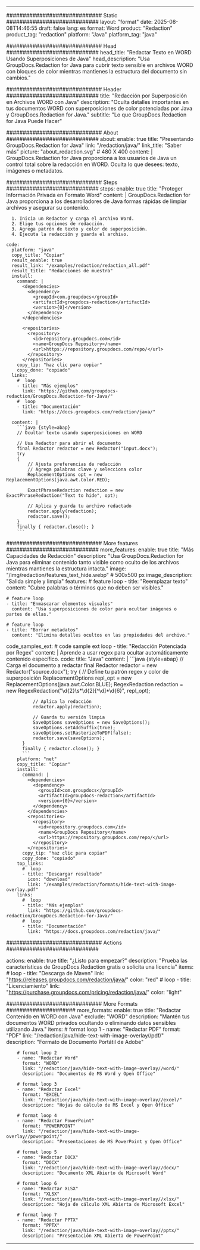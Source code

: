 
---
############################# Static ############################
layout: "format"
date:  2025-08-08T14:46:55
draft: false
lang: es
format: Word
product: "Redaction"
product_tag: "redaction"
platform: "Java"
platform_tag: "java"

############################# Head ############################
head_title: "Redactar Texto en WORD Usando Superposiciones de Java"
head_description: "Usa GroupDocs.Redaction for Java para cubrir texto sensible en archivos WORD con bloques de color mientras mantienes la estructura del documento sin cambios."

############################# Header ############################
title: "Redacción por Superposición en Archivos WORD con Java" 
description: "Oculta detalles importantes en tus documentos WORD con superposiciones de color potenciadas por Java y GroupDocs.Redaction for Java."
subtitle: "Lo que GroupDocs.Redaction for Java Puede Hacer" 

############################# About ############################
about:
    enable: true
    title: "Presentando GroupDocs.Redaction for Java"
    link: "/redaction/java/"
    link_title: "Saber más"
    picture: "about_redaction.svg" # 480 X 400
    content: |
       GroupDocs.Redaction for Java proporciona a los usuarios de Java un control total sobre la redacción en WORD. Oculta lo que desees: texto, imágenes o metadatos.

############################# Steps ############################
steps:
    enable: true
    title: "Proteger Información Privada en Formato Word"
    content: |
      GroupDocs.Redaction for Java proporciona a los desarrolladores de Java formas rápidas de limpiar archivos y asegurar su contenido.
      
      1. Inicia un Redactor y carga el archivo Word.
      2. Elige tus opciones de redacción.
      3. Agrega patrón de texto y color de superposición.
      4. Ejecuta la redacción y guarda el archivo.
   
    code:
      platform: "java"
      copy_title: "Copiar"
      result_enable: true
      result_link: "/examples/redaction/redaction_all.pdf"
      result_title: "Redacciones de muestra"
      install:
        command: |
          <dependencies>
            <dependency>
              <groupId>com.groupdocs</groupId>
              <artifactId>groupdocs-redaction</artifactId>
              <version>{0}</version>
            </dependency>
          </dependencies>

          <repositories>
            <repository>
              <id>repository.groupdocs.com</id>
              <name>GroupDocs Repository</name>
              <url>https://repository.groupdocs.com/repo/</url>
            </repository>
          </repositories>
        copy_tip: "haz clic para copiar"
        copy_done: "copiado"
      links:
        #  loop
        - title: "Más ejemplos"
          link: "https://github.com/groupdocs-redaction/GroupDocs.Redaction-for-Java/"
        #  loop
        - title: "Documentación"
          link: "https://docs.groupdocs.com/redaction/java/"
          
      content: |
        ```java {style=abap}
        // Ocultar texto usando superposiciones en WORD

        // Usa Redactor para abrir el documento
        final Redactor redactor = new Redactor("input.docx");
        try
        {
            // Ajusta preferencias de redacción
            // Agrega palabras clave y selecciona color
            ReplacementOptions opt = new ReplacementOptions(java.awt.Color.RED);
            
            ExactPhraseRedaction redaction = new ExactPhraseRedaction("Text to hide", opt);

            // Aplica y guarda tu archivo redactado
            redactor.apply(redaction);
            redactor.save();
        }
        finally { redactor.close(); }
        ```            


############################# More features ############################
more_features:
  enable: true
  title: "Más Capacidades de Redacción"
  description: "Usa GroupDocs.Redaction for Java para eliminar contenido tanto visible como oculto de los archivos mientras mantienes la estructura intacta."
  image: "/img/redaction/features_text_hide.webp" # 500x500 px
  image_description: "Salida simple y limpia"
  features:
    # feature loop
    - title: "Reemplazar texto"
      content: "Cubre palabras o términos que no deben ser visibles."

    # feature loop
    - title: "Enmascarar elementos visuales"
      content: "Usa superposiciones de color para ocultar imágenes o partes de ellas."

    # feature loop
    - title: "Borrar metadatos"
      content: "Elimina detalles ocultos en las propiedades del archivo."
      
  code_samples_ext:
    # code sample ext loop
    - title: "Redacción Potenciada por Regex"
      content: |
        Aprende a usar regex para ocultar automáticamente contenido específico.
      code:
        title: "Java"
        content: |
          ```java {style=abap}
          //  Carga el documento a redactar
          final Redactor redactor = new Redactor("source.docx");
          try
          {
              // Define tu patrón regex y color de superposición
              ReplacementOptions repl_opt = new ReplacementOptions(java.awt.Color.BLUE);
              RegexRedaction redaction = new RegexRedaction("\\d{2}\\s*\\d{2}[^\\d]*\\d{6}", repl_opt);
              
              // Aplica la redacción
              redactor.apply(redaction);

              // Guarda tu versión limpia
              SaveOptions saveOptions = new SaveOptions();
              saveOptions.setAddSuffix(true);
              saveOptions.setRasterizeToPDF(false);
              redactor.save(saveOptions);
          }
          finally { redactor.close(); }
          ```
        platform: "net"
        copy_title: "Copiar"
        install:
          command: |
            <dependencies>
              <dependency>
                <groupId>com.groupdocs</groupId>
                <artifactId>groupdocs-redaction</artifactId>
                <version>{0}</version>
              </dependency>
            </dependencies>
            <repositories>
              <repository>
                <id>repository.groupdocs.com</id>
                <name>GroupDocs Repository</name>
                <url>https://repository.groupdocs.com/repo/</url>
              </repository>
            </repositories>
          copy_tip: "haz clic para copiar"
          copy_done: "copiado"
        top_links:
          #  loop
          - title: "Descargar resultado"
            icon: "download"
            link: "/examples/redaction/formats/hide-text-with-image-overlay.pdf"
        links:
          #  loop
          - title: "Más ejemplos"
            link: "https://github.com/groupdocs-redaction/GroupDocs.Redaction-for-Java/"
          #  loop
          - title: "Documentación"
            link: "https://docs.groupdocs.com/redaction/java/"


############################# Actions ############################

actions:
  enable: true
  title: "¿Listo para empezar?"
  description: "Prueba las características de GroupDocs.Redaction gratis o solicita una licencia"
  items:
    #  loop
    - title: "Descarga de Maven"
      link: "https://releases.groupdocs.com/redaction/java/"
      color: "red"
        #  loop
    - title: "Licenciamiento"
      link: "https://purchase.groupdocs.com/pricing/redaction/java/"
      color: "light"


############################# More Formats #####################
more_formats:
    enable: true
    title: "Redactar Contenido en WORD con Java"
    exclude: "WORD"
    description: "Mantén tus documentos WORD privados ocultando o eliminando datos sensibles utilizando Java."
    items: 
        # format loop 1
        - name: "Redactar PDF"
          format: "PDF"
          link: "/redaction/java/hide-text-with-image-overlay//pdf/"
          description: "Formato de Documento Portátil de Adobe"

        # format loop 2
        - name: "Redactar Word"
          format: "WORD"
          link: "/redaction/java/hide-text-with-image-overlay//word/"
          description: "Documentos de MS Word y Open Office"
          
        # format loop 3
        - name: "Redactar Excel"
          format: "EXCEL"
          link: "/redaction/java/hide-text-with-image-overlay//excel/"
          description: "Hojas de cálculo de MS Excel y Open Office"

        # format loop 4
        - name: "Redactar PowerPoint"
          format: "POWERPOINT"
          link: "/redaction/java/hide-text-with-image-overlay//powerpoint/"
          description: "Presentaciones de MS PowerPoint y Open Office"

        # format loop 5
        - name: "Redactar DOCX"
          format: "DOCX"
          link: "/redaction/java/hide-text-with-image-overlay//docx/"
          description: "Documento XML Abierto de Microsoft Word"
          
        # format loop 6
        - name: "Redactar XLSX"
          format: "XLSX"
          link: "/redaction/java/hide-text-with-image-overlay//xlsx/"
          description: "Hoja de cálculo XML Abierta de Microsoft Excel"
          
        # format loop 7
        - name: "Redactar PPTX"
          format: "PPTX"
          link: "/redaction/java/hide-text-with-image-overlay//pptx/"
          description: "Presentación XML Abierta de PowerPoint"


---